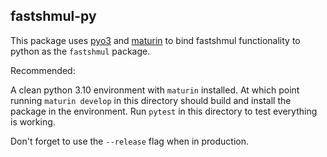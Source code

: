 ## fastshmul-py

This package uses [pyo3](https://pyo3.rs/) and
[maturin](https://github.com/PyO3/maturin) to bind fastshmul functionality to
python as the `fastshmul` package.

Recommended:

A clean python 3.10 environment with `maturin` installed. At which point running
`maturin develop` in this directory should build and install the package in the
environment. Run `pytest` in this directory to test everything is working.

Don't forget to use the `--release` flag when in production.
